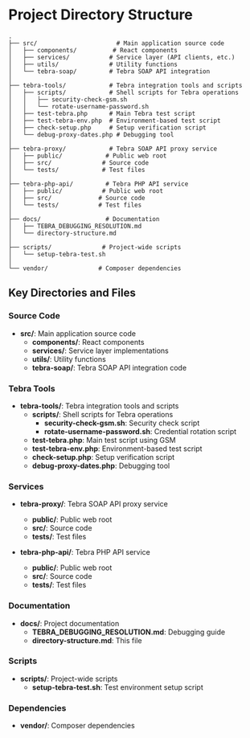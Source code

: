 # Project Directory Structure

```
.
├── src/                      # Main application source code
│   ├── components/          # React components
│   ├── services/           # Service layer (API clients, etc.)
│   ├── utils/              # Utility functions
│   └── tebra-soap/         # Tebra SOAP API integration
│
├── tebra-tools/            # Tebra integration tools and scripts
│   ├── scripts/            # Shell scripts for Tebra operations
│   │   ├── security-check-gsm.sh
│   │   └── rotate-username-password.sh
│   ├── test-tebra.php      # Main Tebra test script
│   ├── test-tebra-env.php  # Environment-based test script
│   ├── check-setup.php     # Setup verification script
│   └── debug-proxy-dates.php # Debugging tool
│
├── tebra-proxy/            # Tebra SOAP API proxy service
│   ├── public/            # Public web root
│   ├── src/              # Source code
│   └── tests/            # Test files
│
├── tebra-php-api/         # Tebra PHP API service
│   ├── public/           # Public web root
│   ├── src/             # Source code
│   └── tests/           # Test files
│
├── docs/                  # Documentation
│   ├── TEBRA_DEBUGGING_RESOLUTION.md
│   └── directory-structure.md
│
├── scripts/              # Project-wide scripts
│   └── setup-tebra-test.sh
│
└── vendor/              # Composer dependencies
```

## Key Directories and Files

### Source Code
- **src/**: Main application source code
  - **components/**: React components
  - **services/**: Service layer implementations
  - **utils/**: Utility functions
  - **tebra-soap/**: Tebra SOAP API integration code

### Tebra Tools
- **tebra-tools/**: Tebra integration tools and scripts
  - **scripts/**: Shell scripts for Tebra operations
    - **security-check-gsm.sh**: Security check script
    - **rotate-username-password.sh**: Credential rotation script
  - **test-tebra.php**: Main test script using GSM
  - **test-tebra-env.php**: Environment-based test script
  - **check-setup.php**: Setup verification script
  - **debug-proxy-dates.php**: Debugging tool

### Services
- **tebra-proxy/**: Tebra SOAP API proxy service
  - **public/**: Public web root
  - **src/**: Source code
  - **tests/**: Test files

- **tebra-php-api/**: Tebra PHP API service
  - **public/**: Public web root
  - **src/**: Source code
  - **tests/**: Test files

### Documentation
- **docs/**: Project documentation
  - **TEBRA_DEBUGGING_RESOLUTION.md**: Debugging guide
  - **directory-structure.md**: This file

### Scripts
- **scripts/**: Project-wide scripts
  - **setup-tebra-test.sh**: Test environment setup script

### Dependencies
- **vendor/**: Composer dependencies